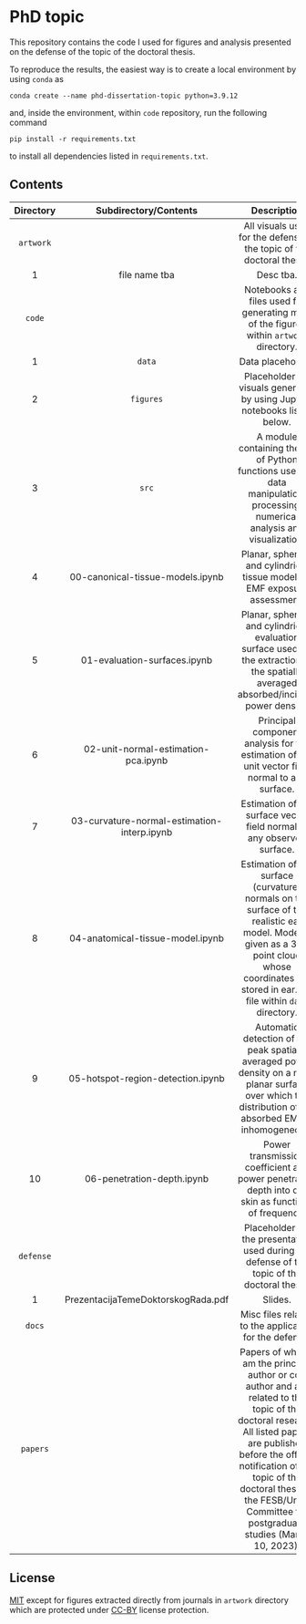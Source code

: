 # PhD topic

This repository contains the code I used for figures and analysis presented on the defense of the topic of the doctoral thesis.

To reproduce the results, the easiest way is to create a local environment by using `conda` as
```shell
conda create --name phd-dissertation-topic python=3.9.12
```
and, inside the environment, within `code` repository, run the following command
```shell
pip install -r requirements.txt
```
to install all dependencies listed in `requirements.txt`.

## Contents

| Directory | Subdirectory/Contents | Description |
|:---:|:---:|:---:|
| `artwork` |  | All visuals used for the defense of the topic of the doctoral thesis. |
| 1 | file name tba | Desc tba. |
| `code` |  | Notebooks and files used for generating most of the figures within `artwork` directory. |
| 1 | `data` | Data placeholder. |
| 2 | `figures` | Placeholder for visuals generated by using Jupyter notebooks listed below. |
| 3 | `src` | A module containing the set of Python functions used for data manipulation, processing, numerical analysis and visualization. |
| 4 | 00-canonical-tissue-models.ipynb | Planar, spherical and cylindrical tissue model for EMF exposure assessment. |
| 5 | 01-evaluation-surfaces.ipynb | Planar, spherical and cylindrical evaluation surface used for the extraction of the spatially averaged absorbed/incident power density. |
| 6 | 02-unit-normal-estimation-pca.ipynb | Principal component analysis for the estimation of the unit vector field normal to any surface. |
| 7 | 03-curvature-normal-estimation-interp.ipynb | Estimation of the surface vector field normal to any observed surface. |
| 8 | 04-anatomical-tissue-model.ipynb | Estimation of the surface (curvature) normals on the surface of the realistic ear model. Model is given as a 3-D point cloud whose coordinates are stored in ear.xyz file within `data` directory. |
| 9 | 05-hotspot-region-detection.ipynb | Automatic detection of the peak spatially averaged power density on a non-planar surface over which the distribution of the absorbed EMF is inhomogeneous. |
| 10 | 06-penetration-depth.ipynb | Power transmission coefficient and power penetration depth into dry skin as functions of frequency. |
| `defense` |  | Placeholder for the presentation used during the defense of the topic of the doctoral thesis. |
| 1 | PrezentacijaTemeDoktorskogRada.pdf | Slides. |
| `docs` |  | Misc files related to the application for the defense. |
| `papers` |  | Papers of which I am the principal author or co-author and are related to the topic of the doctoral research. All listed papers are published before the official notification of the topic of the doctoral thesis to the FESB/UniSt Committee for postgraduate studies (March 10, 2023). |


 ## License

 [MIT](https://en.wikipedia.org/wiki/MIT_License) except for figures extracted directly from journals in `artwork` directory which are protected under [CC-BY](https://en.wikipedia.org/wiki/Creative_Commons_license) license protection.
